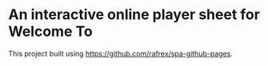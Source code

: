# An interactive online player sheet for Welcome To

This project built using https://github.com/rafrex/spa-github-pages.
